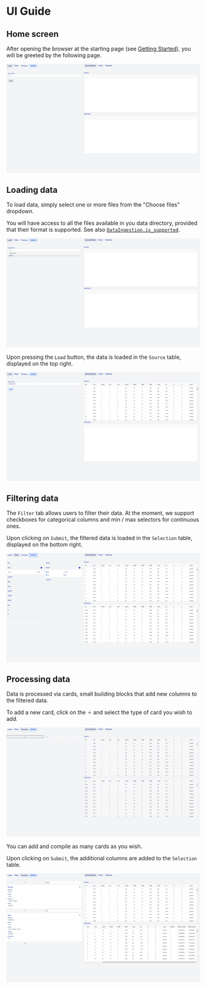 # UI Guide

## Home screen

After opening the browser at the starting page (see [Getting Started](@ref)),
you will be greeted by the following page.

![UI home page](assets/home.png)

## Loading data

To load data, simply select one or more files from the "Choose files" dropdown.

You will have access to all the files available in you data directory, provided
that their format is supported. See also [`DataIngestion.is_supported`](@ref).

![UI file selection](assets/load.png)

Upon pressing the `Load` button, the data is loaded in the `Source` table,
displayed on the top right.

![loaded data](assets/loaded.png)

## Filtering data

The `Filter` tab allows users to filter their data.
At the moment, we support checkboxes for categorical columns and min / max
selectors for continuous ones.

Upon clicking on `Submit`, the filtered data is loaded in the `Selection` table,
displayed on the bottom right.

![filtered data](assets/filtered.png)

## Processing data

Data is processed via cards, small building blocks that add new columns to the 
filtered data.

To add a new card, click on the `＋` and select the type of card you wish to add.

![adding a new card](assets/new-card.gif)

You can add and compile as many cards as you wish.

Upon clicking on `Submit`, the additional columns are added to the `Selection` table.

![processed data](assets/processed.png)
